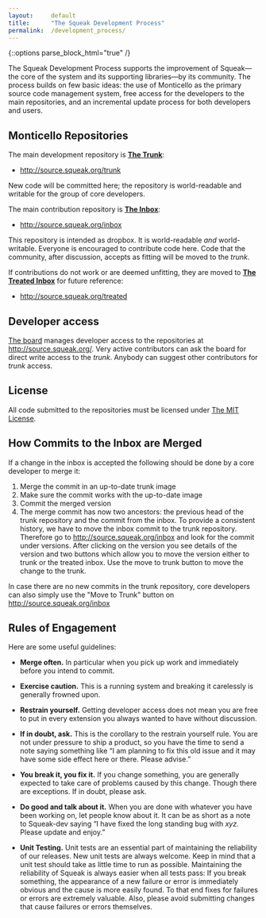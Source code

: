 ```yaml
---
layout:     default
title:      "The Squeak Development Process"
permalink:  /development_process/
---
```

{::options parse_block_html="true" /}

The Squeak Development Process supports the improvement of Squeak—the core of the system and its supporting libraries—by its community. The process builds on few basic ideas: the use of Monticello as the primary source code management system, free access for the developers to the main repositories, and an incremental update process for both developers and users.

<div class="row">
<div class="col-md-6 col-lg-6">

## Monticello  Repositories

The main development repository is **[The Trunk](http://source.squeak.org/trunk.html)**:

* <http://source.squeak.org/trunk>

New code will be committed here; the repository is world-readable and writable for the group of core developers.

The main contribution repository is **[The Inbox](http://source.squeak.org/inbox.html)**:

* <http://source.squeak.org/inbox>

This repository is intended as dropbox. It is world-readable *and* world-writable. Everyone is encouraged to contribute code here. Code that the community, after discussion, accepts as fitting will be moved to the *trunk*. 

If contributions do not work or are deemed unfitting, they are moved to **[The Treated Inbox](http://source.squeak.org/treated)** for future reference:

* <http://source.squeak.org/treated>


## Developer access

[The board](/board/) manages developer access to the repositories at <http://source.squeak.org/>. Very active contributors can ask the board for direct write access to the *trunk*. Anybody can suggest other contributors for *trunk* access.

## License

All code submitted to the repositories must be licensed under [The MIT License](https://opensource.org/licenses/MIT).

## How Commits to the Inbox are Merged
If a change in the inbox is accepted the following should be done by a core developer to merge it:
 
 1. Merge the commit in an up-to-date trunk image
 2. Make sure the commit works with the up-to-date image
 3. Commit the merged version
 4. The merge commit has now two ancestors: the previous head of the trunk repository and the commit from the inbox. To provide a consistent history, we have to move the inbox commit to the trunk repository. Therefore go to <http://source.squeak.org/inbox> and look for the commit under versions. After clicking on the version you see details of the version and two buttons which allow you to move the version either to trunk or the treated inbox. Use the move to trunk button to move the change to the trunk.

In case there are no new commits in the trunk repository, core developers can also simply use the "Move to Trunk" button on <http://source.squeak.org/inbox>

</div>
<div class="col-md-6 col-lg-6">

## Rules of Engagement

Here are some useful guidelines:

* **Merge often.** In particular when you pick up work and immediately before you intend to commit.

* **Exercise caution.** This is a running system and breaking it carelessly is generally frowned upon.

* **Restrain yourself.** Getting developer access does not mean you are free to put in every extension you always wanted to have without discussion.

* **If in doubt, ask.** This is the corollary to the restrain yourself rule. You are not under pressure to ship a product, so you have the time to send a note saying something like “I am planning to fix this old issue and it may have some side effect here or there. Please advise.”

* **You break it, you fix it.** If you change something, you are generally expected to take care of problems caused by this change. Though there are exceptions. If in doubt, please ask.

* **Do good and talk about it.** When you are done with whatever you have been working on, let people know about it. It can be as short as a note to Squeak-dev saying “I have fixed the long standing bug with *xyz.* Please update and enjoy.”

* **Unit Testing.** Unit tests are an essential part of maintaining the reliability of our releases. New unit tests are always welcome. Keep in mind that a unit test should take as little time to run as possible.  Maintaining the reliability of Squeak is always easier when all tests pass: If you break something, the appearance of a new failure or error is immediately obvious and the cause is more easily found. To that end fixes for failures or errors are extremely valuable. Also, please avoid submitting changes that cause failures or errors themselves.


</div>
